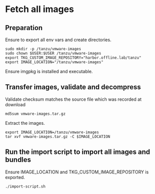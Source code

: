 # Fetch all images

## Preparation
Ensure to export all env vars and create directories.
```
sudo mkdir -p /tanzu/vmware-images
sudo chown $USER:$USER /tanzu/vmware-images
export TKG_CUSTOM_IMAGE_REPOSITORY="harbor.offline.lab/tanzu"
export IMAGE_LOCATION="/tanzu/vmware-images"
```
Ensure imgpkg is installed and executable.

## Transfer images, validate and decompress
Validate checksum matches the source file which was recorded at download
```
md5sum vmware-images.tar.gz
```
Extract the images.
```
export IMAGE_LOCATION=/tanzu/vmware-images
tar xvf vmware-images.tar.gz -C $IMAGE_LOCATION
```

## Run the import script to import all images and bundles
Ensure IMAGE_LOCATION and TKG_CUSTOM_IMAGE_REPOSITORY is exported.</br>
```
./import-script.sh
```